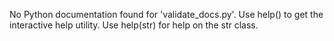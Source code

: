 No Python documentation found for 'validate_docs.py'.
Use help() to get the interactive help utility.
Use help(str) for help on the str class.
